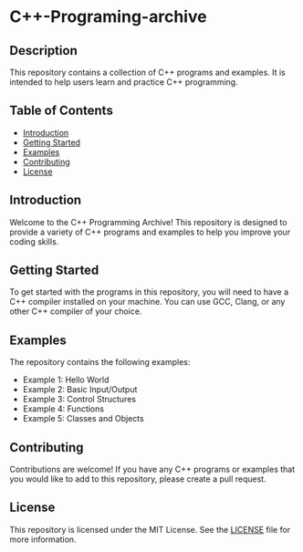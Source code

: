 # C++-Programing-archive

## Description
This repository contains a collection of C++ programs and examples. It is intended to help users learn and practice C++ programming.

## Table of Contents
- [Introduction](#introduction)
- [Getting Started](#getting-started)
- [Examples](#examples)
- [Contributing](#contributing)
- [License](#license)

## Introduction
Welcome to the C++ Programming Archive! This repository is designed to provide a variety of C++ programs and examples to help you improve your coding skills.

## Getting Started
To get started with the programs in this repository, you will need to have a C++ compiler installed on your machine. You can use GCC, Clang, or any other C++ compiler of your choice.

## Examples
The repository contains the following examples:
- Example 1: Hello World
- Example 2: Basic Input/Output
- Example 3: Control Structures
- Example 4: Functions
- Example 5: Classes and Objects

## Contributing
Contributions are welcome! If you have any C++ programs or examples that you would like to add to this repository, please create a pull request.

## License
This repository is licensed under the MIT License. See the [LICENSE](LICENSE) file for more information.
